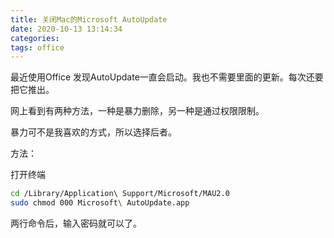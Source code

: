 ```yaml
---
title: 关闭Mac的Microsoft AutoUpdate
date: 2020-10-13 13:14:34
categories: 
tags: office
---
```




最近使用Office 发现AutoUpdate一直会启动。我也不需要里面的更新。每次还要把它推出。

网上看到有两种方法，一种是暴力删除，另一种是通过权限限制。

暴力可不是我喜欢的方式，所以选择后者。



方法：

打开终端

```bash
cd /Library/Application\ Support/Microsoft/MAU2.0
sudo chmod 000 Microsoft\ AutoUpdate.app  
```

两行命令后，输入密码就可以了。



